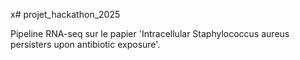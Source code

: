 
x# projet_hackathon_2025

Pipeline RNA-seq sur le papier 'Intracellular Staphylococcus aureus persisters upon antibiotic exposure'.
